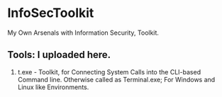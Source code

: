# InfoSecToolkit
My Own Arsenals with Information Security, Toolkit.

## Tools: I uploaded here.

1) t.exe - Toolkit, for Connecting System Calls into the CLI-based Command line. Otherwise called as Terminal.exe; For Windows and Linux like Environments.
